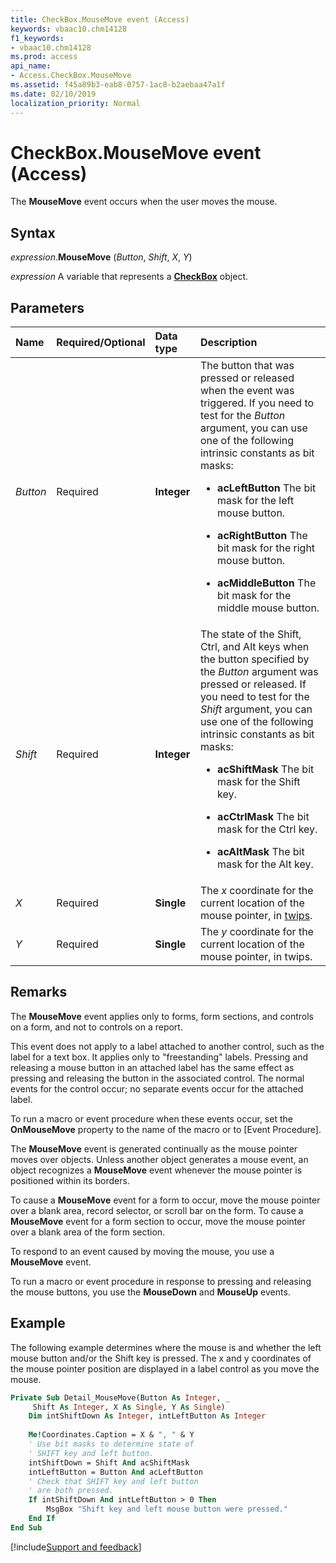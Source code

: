 ```yaml
---
title: CheckBox.MouseMove event (Access)
keywords: vbaac10.chm14128
f1_keywords:
- vbaac10.chm14128
ms.prod: access
api_name:
- Access.CheckBox.MouseMove
ms.assetid: f45a89b3-eab8-0757-1ac8-b2aebaa47a1f
ms.date: 02/10/2019
localization_priority: Normal
---
```



# CheckBox.MouseMove event (Access)

The **MouseMove** event occurs when the user moves the mouse.


## Syntax

_expression_.**MouseMove** (_Button_, _Shift_, _X_, _Y_)

_expression_ A variable that represents a **[CheckBox](Access.CheckBox.md)** object.


## Parameters

|Name|Required/Optional|Data type|Description|
|:-----|:-----|:-----|:-----|
| _Button_|Required|**Integer**|The button that was pressed or released when the event was triggered. If you need to test for the _Button_ argument, you can use one of the following intrinsic constants as bit masks:<ul><li><p><b>acLeftButton</b>  The bit mask for the left mouse button.</p></li><li><p><b>acRightButton</b>  The bit mask for the right mouse button.</p></li><li><p><b>acMiddleButton</b>  The bit mask for the middle mouse button.</p></li></ul> |
| _Shift_|Required|**Integer**|The state of the Shift, Ctrl, and Alt keys when the button specified by the _Button_ argument was pressed or released. If you need to test for the _Shift_ argument, you can use one of the following intrinsic constants as bit masks:<ul><li><p><b>acShiftMask</b>  The bit mask for the Shift key.</p></li><li><p><b>acCtrlMask</b>  The bit mask for the Ctrl key.</p></li><li><p><b>acAltMask</b>  The bit mask for the Alt key.</p></li></ul>|  
| _X_|Required|**Single**|The _x_ coordinate for the current location of the mouse pointer, in [twips](../language/glossary/vbe-glossary.md#twip). |
| _Y_|Required|**Single**|The _y_ coordinate for the current location of the mouse pointer, in twips. |


## Remarks

The **MouseMove** event applies only to forms, form sections, and controls on a form, and not to controls on a report.
    
This event does not apply to a label attached to another control, such as the label for a text box. It applies only to "freestanding" labels. Pressing and releasing a mouse button in an attached label has the same effect as pressing and releasing the button in the associated control. The normal events for the control occur; no separate events occur for the attached label.

To run a macro or event procedure when these events occur, set the **OnMouseMove** property to the name of the macro or to [Event Procedure].

The **MouseMove** event is generated continually as the mouse pointer moves over objects. Unless another object generates a mouse event, an object recognizes a **MouseMove** event whenever the mouse pointer is positioned within its borders.

To cause a **MouseMove** event for a form to occur, move the mouse pointer over a blank area, record selector, or scroll bar on the form. To cause a **MouseMove** event for a form section to occur, move the mouse pointer over a blank area of the form section.

To respond to an event caused by moving the mouse, you use a **MouseMove** event.

To run a macro or event procedure in response to pressing and releasing the mouse buttons, you use the **MouseDown** and **MouseUp** events.


## Example

The following example determines where the mouse is and whether the left mouse button and/or the Shift key is pressed. The x and y coordinates of the mouse pointer position are displayed in a label control as you move the mouse.


```vb
Private Sub Detail_MouseMove(Button As Integer, _ 
     Shift As Integer, X As Single, Y As Single) 
    Dim intShiftDown As Integer, intLeftButton As Integer 
 
    Me!Coordinates.Caption = X & ", " & Y 
    ' Use bit masks to determine state of 
    ' SHIFT key and left button. 
    intShiftDown = Shift And acShiftMask 
    intLeftButton = Button And acLeftButton 
    ' Check that SHIFT key and left button  
    ' are both pressed. 
    If intShiftDown And intLeftButton > 0 Then 
        MsgBox "Shift key and left mouse button were pressed." 
    End If 
End Sub
```




[!include[Support and feedback](~/includes/feedback-boilerplate.md)]